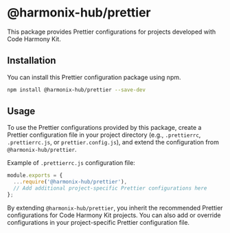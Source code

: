 # @harmonix-hub/prettier

This package provides Prettier configurations for projects developed with Code Harmony Kit.

## Installation

You can install this Prettier configuration package using npm.

```bash
npm install @harmonix-hub/prettier --save-dev
```

## Usage

To use the Prettier configurations provided by this package, create a Prettier configuration file in your project directory (e.g., `.prettierrc`, `.prettierrc.js`, or `prettier.config.js`), and extend the configuration from `@harmonix-hub/prettier`.

Example of `.prettierrc.js` configuration file:

```js
module.exports = {
  ...require('@harmonix-hub/prettier'),
  // Add additional project-specific Prettier configurations here
};
```

By extending `@harmonix-hub/prettier`, you inherit the recommended Prettier configurations for Code Harmony Kit projects. You can also add or override configurations in your project-specific Prettier configuration file.
